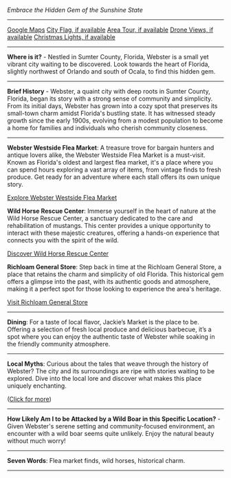 *Embrace the Hidden Gem of the Sunshine State*

---

[Google Maps](https://www.google.com/maps/place/Webster,+FL+33597/data=!3m1!1e3)
[City Flag, if available](https://www.google.com/search?tbm=isch&q=Webster+FL+Flag+Picture)
[Area Tour, if available](https://www.youtube.com/results?search_query=Webster+FL+4k+tour)
[Drone Views, if available](https://www.youtube.com/results?search_query=Webster+FL+4k+drone)
[Christmas Lights, if available](https://www.youtube.com/results?search_query=Webster+FL+christmas+lights&sp=CAI%253D)

---

**Where is it?** - Nestled in Sumter County, Florida, Webster is a small yet vibrant city waiting to be discovered. Look towards the heart of Florida, slightly northwest of Orlando and south of Ocala, to find this hidden gem.

---

**Brief History** - Webster, a quaint city with deep roots in Sumter County, Florida, began its story with a strong sense of community and simplicity. From its initial days, Webster has grown into a cozy spot that preserves its small-town charm amidst Florida's bustling state. It has witnessed steady growth since the early 1900s, evolving from a modest population to become a home for families and individuals who cherish community closeness.

---

**Webster Westside Flea Market**: A treasure trove for bargain hunters and antique lovers alike, the Webster Westside Flea Market is a must-visit. Known as Florida's oldest and largest flea market, it's a place where you can spend hours exploring a vast array of items, from vintage finds to fresh produce. Get ready for an adventure where each stall offers its own unique story.

  [Explore Webster Westside Flea Market](https://www.youtube.com/results?search_query=Webster+FL+Webster+Westside+Flea+Market)

**Wild Horse Rescue Center**: Immerse yourself in the heart of nature at the Wild Horse Rescue Center, a sanctuary dedicated to the care and rehabilitation of mustangs. This center provides a unique opportunity to interact with these majestic creatures, offering a hands-on experience that connects you with the spirit of the wild.

  [Discover Wild Horse Rescue Center](https://www.youtube.com/results?search_query=Webster+FL+Wild+Horse+Rescue+Center)

**Richloam General Store**: Step back in time at the Richloam General Store, a place that retains the charm and simplicity of old Florida. This historical gem offers a glimpse into the past, with its authentic goods and atmosphere, making it a perfect spot for those looking to experience the area's heritage.

  [Visit Richloam General Store](https://www.youtube.com/results?search_query=Webster+FL+Richloam+General+Store)

---

**Dining**: For a taste of local flavor, Jackie’s Market is the place to be. Offering a selection of fresh local produce and delicious barbecue, it’s a spot where you can enjoy the authentic taste of Webster while soaking in the friendly community atmosphere.

---

**Local Myths**: Curious about the tales that weave through the history of Webster? The city and its surroundings are ripe with stories waiting to be explored. Dive into the local lore and discover what makes this place uniquely enchanting.

([Click for more](https://www.google.com/search?q=Webster+FL+local+myths))

---

**How Likely Am I to be Attacked by a Wild Boar in this Specific Location?** - Given Webster's serene setting and community-focused environment, an encounter with a wild boar seems quite unlikely. Enjoy the natural beauty without much worry!

---

**Seven Words**: Flea market finds, wild horses, historical charm.

---